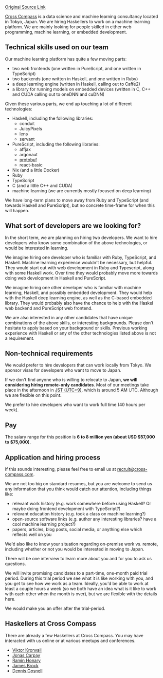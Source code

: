 [Original Source Link](https://www.reddit.com/r/haskell/comments/jibcz7/job_cross_compass_is_hiring_haskell_developers/)

[Cross Compass](https://www.cross-compass.com/) is a data science and machine learning consultancy located in Tokyo, Japan. We are hiring Haskellers to work on a machine learning platform. We are mainly looking for people skilled in either web programming, machine learning, or embedded development.

## Technical skills used on our team

Our machine learning platform has quite a few moving parts:

*   two web frontends (one written in PureScript, and one written in TypeScript)
*   two backends (one written in Haskell, and one written in Ruby)
*   a deep learning engine (written in Haskell, calling out to Caffe2)
*   a library for running models on embedded devices (written in C, C++ and CUDA calling out to oneDNN and cuDNN)

Given these various parts, we end up touching a lot of different technologies:

*   Haskell, including the following libraries:
    *   conduit
    *   JuicyPixels
    *   lens
    *   servant
*   PureScript, including the following libraries:
    *   affjax
    *   argonaut
    *   [protobuf](https://github.com/xc-jp/purescript-protobuf)
    *   react-basic
*   Nix (and a little Docker)
*   Ruby
*   TypeScript
*   C (and a little C++ and CUDA)
*   machine learning (we are currently mostly focused on deep learning)

We have long-term plans to move away from Ruby and TypeScript (and towards Haskell and PureScript), but no concrete time-frame for when this will happen.

## What sort of developers are we looking for?

In the short term, we are planning on hiring two developers. We want to hire developers who know some combination of the above technologies, or would be interested in learning.

We imagine hiring one developer who is familiar with Ruby, TypeScript, and Haskell. Machine learning experience wouldn't be necessary, but helpful. They would start out with web development in Ruby and Typescript, along with some Haskell work. Over time they would probably move more towards doing web development in Haskell and PureScript.

We imagine hiring one other developer who is familiar with machine learning, Haskell, and possibly embedded development. They would help with the Haskell deep learning engine, as well as the C-based embedded library. They would probably also have the chance to help with the Haskel web backend and PureScript web frontend.

We are also interested in any other candidates that have unique combinations of the above skills, or interesting backgrounds. Please don't hesitate to apply based on your background or skills. Previous working experience with Haskell or any of the other technologies listed above is not a requirement.

## Non-technical requirements

We would prefer to hire developers that can work locally from Tokyo. We sponsor visas for developers who want to move to Japan.

If we don't find anyone who is willing to relocate to Japan, **we will considering hiring remote-only candidates**. Most of our meetings take place in the afternoon in [JST (UTC+9)](https://www.timeanddate.com/worldclock/converter.html?iso=20201104T050000&p1=248), which is around 5 AM UTC. Although we are flexible on this point.

We prefer to hire developers who want to work full time (40 hours per week).

## Pay

The salary range for this position is **6 to 8 million yen (about USD $57,000 to $75,000)**.

## Application and hiring process

If this sounds interesting, please feel free to email us at [recruit@cross-compass.com](mailto:recruit@cross-compass.com).

We are not too big on standard resumes, but you are welcome to send us any information that you think would catch our attention, including things like:

*   relevant work history (e.g. work somewhere before using Haskell? Or maybe doing frontend development with TypeScript?)
*   relevant education history (e.g. took a class on machine learning?)
*   open-source software links (e.g. author any interesting libraries? have a cool machine learning project?)
*   papers, articles, blog posts, social media, or anything else which reflects well on you

We'd also like to know your situation regarding on-premise work vs. remote, including whether or not you would be interested in moving to Japan.

There will be one interview to learn more about you and for you to ask us questions.

We will invite promising candidates to a part-time, one-month paid trial period. During this trial period we see what it is like working with you, and you get to see how we work as a team. Ideally, you'd be able to work at least a couple hours a week (so we both have an idea what is it like to work with each other when the month is over), but we are flexible with the details here.

We would make you an offer after the trial-period.

## Haskellers at Cross Compass

There are already a few Haskellers at Cross Compass. You may have interacted with us online or at various meetups and conferences.

*   [Viktor Kronvall](https://github.com/considerate)
*   [Jonas Carpay](https://github.com/jonascarpay)
*   [Ramin Honary](https://github.com/RaminHAL9001)
*   [James Brock](https://github.com/jamesdbrock)
*   [Dennis Gosnell](https://functor.tokyo/)
